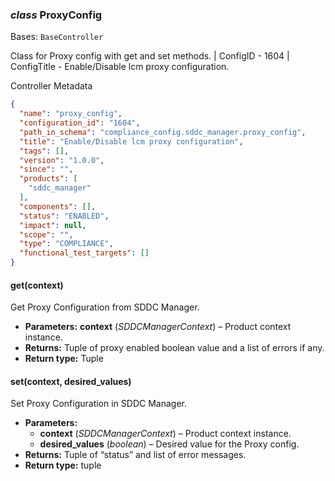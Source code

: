 ### *class* ProxyConfig

Bases: `BaseController`

Class for Proxy config with get and set methods.
| ConfigID - 1604
| ConfigTitle - Enable/Disable lcm proxy configuration.

Controller Metadata
```json
{
  "name": "proxy_config",
  "configuration_id": "1604",
  "path_in_schema": "compliance_config.sddc_manager.proxy_config",
  "title": "Enable/Disable lcm proxy configuration",
  "tags": [],
  "version": "1.0.0",
  "since": "",
  "products": [
    "sddc_manager"
  ],
  "components": [],
  "status": "ENABLED",
  "impact": null,
  "scope": "",
  "type": "COMPLIANCE",
  "functional_test_targets": []
}
```

#### get(context)

Get Proxy Configuration from SDDC Manager.

* **Parameters:**
  **context** (*SDDCManagerContext*) – Product context instance.
* **Returns:**
  Tuple of proxy enabled boolean value and a list of errors if any.
* **Return type:**
  Tuple

#### set(context, desired_values)

Set Proxy Configuration in SDDC Manager.

* **Parameters:**
  * **context** (*SDDCManagerContext*) – Product context instance.
  * **desired_values** (*boolean*) – Desired value for the Proxy config.
* **Returns:**
  Tuple of “status” and list of error messages.
* **Return type:**
  tuple
